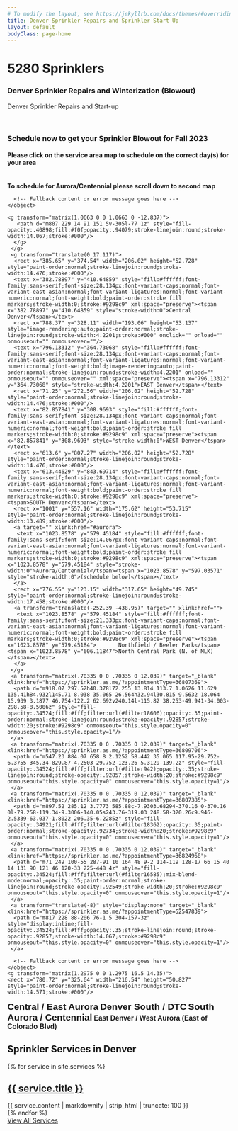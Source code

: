 ```yaml
---
# To modify the layout, see https://jekyllrb.com/docs/themes/#overriding-theme-defaults
title: Denver Sprinkler Repairs and Sprinkler Start Up
layout: default
bodyClass: page-home
---
```

<div class="intro pb-4">
  <div class="container">
    <h1>5280 Sprinklers</h1><h3>Denver Sprinkler Repairs and Winterization (Blowout)</h3>
    <p>Denver Sprinkler Repairs and Start-up</p>
    <br>
      <h3>Schedule now to get your Sprinkler Blowout for Fall 2023</h3>
      <p>
          <h4>Please click on the service area map to schedule on the correct day(s) for your area</h4><br>
          <strong>To schedule for Aurora/Centennial please scroll down to second map</strong>
<div class="svg-container">
    <!-- Embedding the SVG image using an object tag -->
    <object type="image/svg+xml" data="../assets/images/DenverMap_1195.svg">
    	<!--class="responsive-svg" pulled this from the obj tag above -->

      <!-- Fallback content or error message goes here -->
    </object>    

    <g transform="matrix(1.0663 0 0 1.0663 0 -12.837)">
       <path d="m807 229 14 91 151 5v-305l-77 1z" style="fill-opacity:.40898;fill:#f0f;opacity:.94079;stroke-linejoin:round;stroke-width:14.067;stroke:#000"/>
      </g>
     </g>
     <g transform="translate(0 17.117)">
      <rect x="385.65" y="374.54" width="206.02" height="52.728" style="paint-order:normal;stroke-linejoin:round;stroke-width:14.476;stroke:#000"/>
      <text x="382.78897" y="410.64859" style="fill:#ffffff;font-family:sans-serif;font-size:28.134px;font-variant-caps:normal;font-variant-east-asian:normal;font-variant-ligatures:normal;font-variant-numeric:normal;font-weight:bold;paint-order:stroke fill markers;stroke-width:0;stroke:#9298c9" xml:space="preserve"><tspan x="382.78897" y="410.64859" style="stroke-width:0">Central Denver</tspan></text>
      <rect x="788.37" y="328.11" width="193.06" height="53.137" style="image-rendering:auto;paint-order:normal;stroke-linejoin:round;stroke-width:4.2201;stroke:#000" onclick="" onload="" onmouseout="" onmouseover=""/>
      <text x="796.13312" y="364.73068" style="fill:#ffffff;font-family:sans-serif;font-size:28.134px;font-variant-caps:normal;font-variant-east-asian:normal;font-variant-ligatures:normal;font-variant-numeric:normal;font-weight:bold;image-rendering:auto;paint-order:normal;stroke-linejoin:round;stroke-width:4.2201" onload="" onmouseout="" onmouseover="" xml:space="preserve"><tspan x="796.13312" y="364.73068" style="stroke-width:4.2201">EAST Denver</tspan></text>
      <rect x="71.25" y="272.56" width="206.02" height="52.728" style="paint-order:normal;stroke-linejoin:round;stroke-width:14.476;stroke:#000"/>
      <text x="82.857841" y="308.9693" style="fill:#ffffff;font-family:sans-serif;font-size:28.134px;font-variant-caps:normal;font-variant-east-asian:normal;font-variant-ligatures:normal;font-variant-numeric:normal;font-weight:bold;paint-order:stroke fill markers;stroke-width:0;stroke:#9298c9" xml:space="preserve"><tspan x="82.857841" y="308.9693" style="stroke-width:0">WEST Denver</tspan></text>
      <rect x="613.6" y="807.27" width="206.02" height="52.728" style="paint-order:normal;stroke-linejoin:round;stroke-width:14.476;stroke:#000"/>
      <text x="613.44629" y="843.69714" style="fill:#ffffff;font-family:sans-serif;font-size:28.134px;font-variant-caps:normal;font-variant-east-asian:normal;font-variant-ligatures:normal;font-variant-numeric:normal;font-weight:bold;paint-order:stroke fill markers;stroke-width:0;stroke:#9298c9" xml:space="preserve"><tspan>SOUTH Denver</tspan></text>
      <rect x="1001" y="557.16" width="175.62" height="53.715" style="paint-order:normal;stroke-linejoin:round;stroke-width:13.489;stroke:#000"/>
      <a target="" xlink:href="#aurora">
       <text x="1023.8578" y="579.45184" style="fill:#ffffff;font-family:sans-serif;font-size:14.067px;font-variant-caps:normal;font-variant-east-asian:normal;font-variant-ligatures:normal;font-variant-numeric:normal;font-weight:bold;paint-order:stroke fill markers;stroke-width:0;stroke:#9298c9" xml:space="preserve"><tspan x="1023.8578" y="579.45184" style="stroke-width:0">Aurora/Centennial</tspan><tspan x="1023.8578" y="597.03571" style="stroke-width:0">(schedule below)</tspan></text>
      </a>
      <rect x="776.55" y="123.15" width="317.65" height="49.745" style="paint-order:normal;stroke-linejoin:round;stroke-width:17.458;stroke:#000"/>
      <a transform="translate(-252.39 -438.95)" target="" xlink:href="">
       <text x="1023.8578" y="579.45184" style="fill:#ffffff;font-family:sans-serif;font-size:21.333px;font-variant-caps:normal;font-variant-east-asian:normal;font-variant-ligatures:normal;font-variant-numeric:normal;font-weight:bold;paint-order:stroke fill markers;stroke-width:0;stroke:#9298c9" xml:space="preserve"><tspan x="1023.8578" y="579.45184">       Northfield / Beeler Park</tspan><tspan x="1023.8578" y="606.11847">North Central Park (N. of MLK)</tspan></text>
      </a>
     </g>
     <a transform="matrix(.70335 0 0 .70335 0 12.039)" target="_blank" xlink:href="https://sprinkler.as.me/?appointmentType=36807369">
      <path d="m918.07 297.52h40.378l72.255 13.814 113.7 1.0626 11.629 135.41h84.932l145.71 8.038 35.065 26.564h32.94l30.815 9.5632 18.064 15.939 3.1877 46.754-122.2 62.692v240.14l-115.82 38.253-49.941-34.003-298.58-8.5006z" style="fill-opacity:.34524;fill:#fff;filter:url(#filter18606);opacity:.35;paint-order:normal;stroke-linejoin:round;stroke-opacity:.92857;stroke-width:20;stroke:#9298c9" onmouseout="this.style.opacity=0" onmouseover="this.style.opacity=1"/>
     </a>
     <a transform="matrix(.70335 0 0 .70335 0 12.039)" target="_blank" xlink:href="https://sprinkler.as.me/?appointmentType=36809706">
      <path d="m547.23 884.07 658.8 2.1252 58.442 35.065 117.95-29.752-6.3755 345.34-829.87-4.2503 29.752-123.26 5.3129-139.2z" style="fill-opacity:.34524;fill:#fff;filter:url(#filter942);opacity:.35;stroke-linejoin:round;stroke-opacity:.92857;stroke-width:20;stroke:#9298c9" onmouseout="this.style.opacity=0" onmouseover="this.style.opacity=1"/>
     </a>
     <a transform="matrix(.70335 0 0 .70335 0 12.039)" target="_blank" xlink:href="https://sprinkler.as.me/?appointmentType=36807385">
      <path d="m897.52 285.12 3.7773 585.88c-7.9303.68294-370.16 0-370.16 0l-79.258-119.34-9.3006-140.05s243.76-319.03 248.58-320.26c9.946-2.5339-63.037-1.8022 206.35-6.2285z" style="fill-opacity:.34921;fill:#fff;filter:url(#filter18362);opacity:.35;paint-order:normal;stroke-opacity:.92734;stroke-width:20;stroke:#9298c9" onmouseout="this.style.opacity=0" onmouseover="this.style.opacity=1"/>
     </a>
     <a transform="matrix(.70335 0 0 .70335 0 12.039)" target="_blank" xlink:href="https://sprinkler.as.me/?appointmentType=36824968">
      <path d="m71 249 100-55 287-91 10 164 48 9-2 114-119 128-17 66 15 40 14 131 90 121 46 120-33 225-448 4z" style="fill-opacity:.34524;fill:#fff;filter:url(#filter16585);mix-blend-mode:normal;opacity:.35;paint-order:normal;stroke-linejoin:round;stroke-opacity:.92549;stroke-width:20;stroke:#9298c9" onmouseout="this.style.opacity=0" onmouseover="this.style.opacity=1"/>
     </a>
     <a transform="translate(-8)" style="display:none" target="_blank" xlink:href="https://sprinkler.as.me/?appointmentType=52547839">
      <path d="m817 228 88-206 76-1 5 304-157-3z" style="display:inline;fill-opacity:.34524;fill:#fff;opacity:.35;stroke-linejoin:round;stroke-opacity:.92857;stroke-width:14.067;stroke:#9298c9" onmouseout="this.style.opacity=0" onmouseover="this.style.opacity=1"/>
     </a>
   </div>
          <!-- <img src="../assets/images/DenverMap.png" usemap="#image_map">
           <map name="image_map">
             <area alt="Denver EAST" title="Denver EAST" href="https://sprinkler.as.me/?appointmentType=43693178" coords="910,287 915,859 1218,867 1265,898 1393,866 1383,623 1510,558 1510,505 1472,485 1431,480 1387,451 1383,10 1274,9 1142,304 912,287 " shape="polygon">
             <area alt="Denver CENTRAL" title="Denver CENTRAL" href="https://sprinkler.as.me/?appointmentType=43693178" coords="688,294 886,290 886,862 543,862 459,743 451,616 " shape="polygon">
             <area alt="Denver SOUTH" title="Denver SOUTH" href="https://sprinkler.as.me/?appointmentType=43693178" coords="550,879 587,978 579,1110 546,1245 968,1245 1103,1245 1211,1243 1296,1243 1349,1245 1385,1241 1387,891 1274,922 1214,879 " shape="polygon">
             <area alt="Denver WEST" title="Denver WEST" href="https://sprinkler.as.me/?appointmentType=43701931" coords="511,1219 61,1221 65,248 169,188 459,99 470,265 521,277 519,384 391,517 384,587 393,625 410,756 502,879 541,994 " shape="polygon">
           </map>
           -->
<!--
           <p>(links for mobile scheduling of Conrad and Shane)
<a href="https://sprinkler.as.me/?appointmentType=43693178">Denver EAST</a><br>
<a href="https://sprinkler.as.me/?appointmentType=43693178">Denver CENTRAL</a><br>
<a href="https://sprinkler.as.me/?appointmentType=43693178">Denver SOUTH</a><br>
<a href="https://sprinkler.as.me/?appointmentType=43701931">Denver WEST</a></p>
           <br>
           <h4>Aurora, Centennial and South Denver</h4>
           Scheduling LEIF via mobile device - please select the link that most closely reflects your location<br>
<a href="https://sprinkler.as.me/?appointmentType=44315221">East Denver and West Aurora</a><br>
<a href="https://sprinkler.as.me/?appointmentType=44315181">Central Aurora and East Aurora</a><br>
<a href="https://sprinkler.as.me/?appointmentType=44315268">South Denver to DTC</a><br>
<a href="https://sprinkler.as.me/?appointmentType=44315125">South Aurora and Centennial</a></p>     
-->
<!-- Start Aurora/Cent -->

<div class="svg-container">
    <!-- Embedding the SVG image using an object tag -->
    <object type="image/svg+xml" data="../assets/images/AuroraCentMap_1195.svg">
    	<!--class="responsive-svg" pulled this from the obj tag above -->

      <!-- Fallback content or error message goes here -->
    </object>
    <g transform="matrix(1.2975 0 0 1.2975 16.5 14.35)">
    <rect x="780.72" y="325.64" width="216.54" height="50.827" style="paint-order:normal;stroke-linejoin:round;stroke-width:14.571;stroke:#000"/>
 <rect x="396.98" y="158.99" width="200.48" height="51.311" style="paint-order:normal;stroke-linejoin:round;stroke-width:14.086;stroke:#000"/>
 <text x="781.01813" y="358.83713" style="fill:#ffffff;font-family:sans-serif;font-size:20.76px;font-variant-caps:normal;font-variant-east-asian:normal;font-variant-ligatures:normal;font-variant-numeric:normal;font-weight:bold;paint-order:stroke fill markers;stroke-width:0;stroke:#9298c9" xml:space="preserve"><tspan x="781.01813" y="358.83713" style="stroke-width:0">Central / East Aurora</tspan></text>
 <rect x="268.63" y="677.67" width="200.48" height="51.311" style="paint-order:normal;stroke-linejoin:round;stroke-width:14.086;stroke:#000"/>
 <rect x="716.2" y="692.3" width="272.43" height="49.302" style="paint-order:normal;stroke-linejoin:round;stroke-width:16.096;stroke:#000"/>
 <text x="268.189" y="711.10913" style="fill:#ffffff;font-family:sans-serif;font-size:20.76px;font-variant-caps:normal;font-variant-east-asian:normal;font-variant-ligatures:normal;font-variant-numeric:normal;font-weight:bold;paint-order:stroke fill markers;stroke-width:0;stroke:#9298c9" xml:space="preserve"><tspan x="268.189" y="711.10913" style="stroke-width:0">Denver South / DTC</tspan></text>
 <text x="717.71936" y="724.73285" style="fill:#ffffff;font-family:sans-serif;font-size:20.76px;font-variant-caps:normal;font-variant-east-asian:normal;font-variant-ligatures:normal;font-variant-numeric:normal;font-weight:bold;paint-order:stroke fill markers;stroke-width:0;stroke:#9298c9" xml:space="preserve"><tspan x="717.71936" y="724.73285" style="stroke-width:0">South Aurora / Centennial</tspan></text>
 <text x="396.5661" y="181.23392" style="fill:#ffffff;font-family:sans-serif;font-size:15.57px;font-variant-caps:normal;font-variant-east-asian:normal;font-variant-ligatures:normal;font-variant-numeric:normal;font-weight:bold;paint-order:stroke fill markers;stroke-width:0;stroke:#9298c9" xml:space="preserve"><rect x="391.65" y="150.66" width="206.02" height="52.728" style="fill:#000;paint-order:normal;stroke-linejoin:round;stroke-width:14.086;stroke:#000"/><tspan x="396.5661" y="181.23392" style="stroke-width:0">East Denver / West Aurora</tspan><tspan x="396.5661" y="200.69646" style="stroke-width:0">   (East of Colorado Blvd)</tspan></text>
 <a transform="matrix(.97313 0 0 .97313 11.634 16.296)" target="_blank" xlink:href="https://sprinkler.as.me/?appointmentType=36955481">
  <path d="m740.22 253.6h452.93l3.7432 412.69h-153.47l-.9358-59.891-382.74-7.4864 77.671-49.597z" style="fill-opacity:.34524;fill:#fff;filter:url(#filter2828);opacity:.35;stroke-linejoin:round;stroke-opacity:.92857;stroke-width:20;stroke:#9298c9" onmouseout="this.style.opacity=0" onmouseover="this.style.opacity=1"/>
 </a>
 <a transform="matrix(.97313 0 0 .97313 16.5 14.35)" target="_blank" xlink:href="https://sprinkler.as.me/?appointmentType=36955521">
  <path d="m660 621 360 4 4 58 61 4 12 51 45 84 24 4-5 31 40-9 2 127-93 5-91-37-24-6-51-6-85 41-24 44-81-161-140-4v-32l91 1v-16l21-8-66-69z" style="fill-opacity:.34524;fill:#fff;opacity:.35;stroke-linejoin:round;stroke-opacity:.92857;stroke-width:20;stroke:#9298c9" onmouseout="this.style.opacity=0" onmouseover="this.style.opacity=1"/>
 </a>
 <a transform="matrix(.97313 0 0 .97313 16.5 14.35)" target="_blank" xlink:href="https://sprinkler.as.me/?appointmentType=36955162">
  <path d="m294 369 25 15 37 11 74 44 104 105 38 49 11 5-93 60-4 43 104 43 2 106-117 2-9 9 21 54-247-3 2-288 50-3 13-6-3-130-13-12-47-4-1-70z" style="fill-opacity:.34524;fill:#fff;opacity:.35;stroke-linejoin:round;stroke-opacity:.92857;stroke-width:20;stroke:#9298c9" onmouseout="this.style.opacity=0" onmouseover="this.style.opacity=1"/>
 </a>
 <a transform="matrix(.97313 0 0 .97313 16.5 14.35)" target="_blank" xlink:href="https://sprinkler.as.me/?appointmentType=36955445">
  <path d="m307 82 147 10 288 31 157 70 33 32-1 3-214 6-2 303-76 51-27-7-34-7-80-92-54-59-78-47-37-13-28-21z" style="fill-opacity:.34524;fill:#fff;opacity:.35;stroke-linejoin:round;stroke-opacity:.92857;stroke-width:20;stroke:#9298c9" onmouseout="this.style.opacity=0" onmouseover="this.style.opacity=1"/>
 </a>
</g>
</div>
<!--              
           <img src="../assets/images/AuroraCentMap.png" usemap="#image_mapL"></p>
           <map name="image_mapL">
           <area title="East denver and West Aurora" alt="East Denver and West Aurora" coords="301,77 302,344 453,431 581,574 636,590 718,542 721,237 952,231 902,194 744,120 " shape="polygon" href="https://sprinkler.as.me/?appointmentType=44315221">
           <area title="Central Aurora and East Aurora" alt="Central Aurora and East Aurora" coords="731,246 729,543 644,596 662,602 1037,610 1199,670 1195,247 " shape="polygon" href="https://sprinkler.as.me/?appointmentType=44315181">
           <area title="South Denver to DTC" alt="South Denver to DTC" coords="291,359 237,391 236,475 283,476 300,485 296,617 235,617 236,917 497,922 471,857 597,859 597,739 494,699 494,663 607,592 578,589 432,434 353,386 325,380 " shape="polygon" href="https://sprinkler.as.me/?appointmentType=44315268">
           <area title="South Aurora and Centennial" alt="South  Aurora and Centennial " coords="657,611 657,732 721,796 700,800 702,816 611,815 611,855 752,860 834,1029 858,974 942,937 1017,947 1105,984 1210,982 1206,836 1164,849 1171,822 1145,820 1100,736 1089,681 1033,678 1029,616 " shape="polygon" href="https://sprinkler.as.me/?appointmentType=44315125">
           </map>
-->
<!--
    <h3>Now scheduling Fall Winterization Sprinkler Blowouts for 2023</h3>
                    <p>
                        <h4>Please click on the service area map to schedule on the correct day(s) for your area (West Denver scheduling not yet available)</h4>:<br>
                         <img src="../assets/images/DenverMap.png" usemap="#image_map">
<map name="image_map">
  <area alt="Denver EAST" title="Denver EAST" href="https://sprinkler.as.me/?appointmentType=36807369" coords="910,287 915,859 1218,867 1265,898 1393,866 1383,623 1510,558 1510,505 1472,485 1431,480 1387,451 1383,10 1274,9 1142,304 912,287 " shape="polygon">
  <area alt="Denver CENTRAL" title="Denver CENTRAL" href="https://sprinkler.as.me/?appointmentType=36807385" coords="688,294 886,290 886,862 543,862 459,743 451,616 " shape="polygon">
  <area alt="Denver SOUTH" title="Denver SOUTH" href="https://sprinkler.as.me/?appointmentType=36809706" coords="550,879 587,978 579,1110 546,1245 968,1245 1103,1245 1211,1243 1296,1243 1349,1245 1385,1241 1387,891 1274,922 1214,879 " shape="polygon">
  <area alt="Denver WEST" title="Denver WEST" href="https://sprinkler.as.me/?appointmentType=36824968" coords="511,1219 61,1221 65,248 169,188 459,99 470,265 521,277 519,384 391,517 384,587 393,625 410,756 502,879 541,994 " shape="polygon">
</map>

<br>
<h4>Aurora, Centennial and South Denver</h4>                   
<img src="../assets/images/AuroraCentMap.png" usemap="#image_mapL"></p>
<map name="image_mapL">
<area title="East denver and West Aurora" alt="East Denver and West Aurora" coords="301,77 302,344 453,431 581,574 636,590 718,542 721,237 952,231 902,194 744,120 " shape="polygon" href="https://sprinkler.as.me/?appointmentType=36955445">
<area title="Central Aurora and East Aurora" alt="Central Aurora and East Aurora" coords="731,246 729,543 644,596 662,602 1037,610 1199,670 1195,247 " shape="polygon" href="https://sprinkler.as.me/?appointmentType=36955481">
<area title="South Denver to DTC" alt="South Denver to DTC" coords="291,359 237,391 236,475 283,476 300,485 296,617 235,617 236,917 497,922 471,857 597,859 597,739 494,699 494,663 607,592 578,589 432,434 353,386 325,380 " shape="polygon" href="https://sprinkler.as.me/?appointmentType=36955162">
<area title="South  Aurora and Centennial " alt="South  Aurora and Centennial " coords="657,611 657,732 721,796 700,800 702,816 611,815 611,855 752,860 834,1029 858,974 942,937 1017,947 1105,984 1210,982 1206,836 1164,849 1171,822 1145,820 1100,736 1089,681 1033,678 1029,616 " shape="polygon" href="https://sprinkler.as.me/?appointmentType=36955521">
</map>
<!--END Sprinkler blowout section-->


<!--<div class="container pt-2">
  <div class="call">
    <div class="call-box-top">
      <div class="call-phone"><strong>Chat:</strong> (chat link -> bottom-right)</div>
      <div class="call-phone"><strong>Phone: </strong> {{ site.data.contact.phone }} (via text message please) </div>
      <div class="call-email"><strong>Email: </strong>
        <a href="mailto:{{ site.data.contact.email }}">
          {{ site.data.contact.email }}
        </a>
      </div>
    </div>
    <div class="call-box-bottom">
      <a href="{{site.baseurl}}/contact" class="button">More info</a>
    </div>
  </div>
</div>
-->

<div class="container pt-8 pt-md-10">
  <div class="row justify-content-start">
    <div class="col-12">
      <h2 class="title-3 text-dark mb-3">Sprinkler Services in Denver</h2>
    </div>
    {% for service in site.services %}
    <div class="col-12 col-md-4 mb-1">
      <div class="service service-summary">
        <div class="service-content">
          <h2 class="service-title">
            <a href="{{site.baseurl}}{{ service.url }}">{{ service.title }}</a>
          </h2>
          {{ service.content | markdownify | strip_html | truncate: 100 }}
        </div>
      </div>
    </div>
    {% endfor %}
    <div class="col-12 text-center">
      <a class="button button-primary mt-2" href="{{site.baseurl}}/services">View All Services</a>
    </div>
  </div>
</div>

<!--<div class="container pt-5 pb-5 pt-md-7 pb-md-7">
  <div class="row justify-content-center">
    <div class="col-12">
      <h2 class="title-3 text-dark mb-4">Our Features</h2>
    </div>
    {% for feature in site.data.features %}
    <div class="col-12 col-md-6 col-lg-4 mb-2">
      <div class="feature">
        {% if feature.image %}<div class="feature-image"><img alt="{{ feature.title }} logo" src="{{ feature.image }}" /></div> {% endif %}
        <h2 class="feature-title">{{ feature.title }}</h2>
        <div class="feature-content">{{ feature.description }}</div>
      </div>
    </div>
    {% endfor %}
  </div>
</div>
-->
